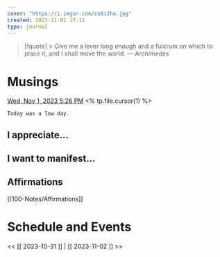 ```yaml
---
cover: "https://i.imgur.com/ce8zJha.jpg"
created: 2023-11-01 17:11
type: journal
---
```

>[!quote] > Give me a lever long enough and a fulcrum on which to place it, and I shall move the world.
> — <cite>Archimedes</cite>

# Musings
[Wed, Nov 1, 2023 5:26 PM](100-Journal/11-01-23)
<% tp.file.cursor(1) %>

```ad-failure
Today was a low day.

```

## I appreciate...


## I want to manifest...


## Affirmations
[[100-Notes/Affirmations]]













# Schedule and Events




<< [[ 2023-10-31 ]] | [[ 2023-11-02 ]] >>
